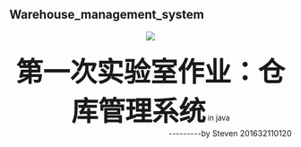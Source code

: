 ## Warehouse_management_system

<div align=center><img src="https://github.com/StevenIIV/Warehouse_management_system/blob/master/image/logo.png"/></div>
<br>
<div align=center><strong><font size="10">第一次实验室作业：仓库管理系统</font></strong> <font size="2">in java</font> 
<br> 
<div align=right>---------by Steven 201632110120</div></div>
